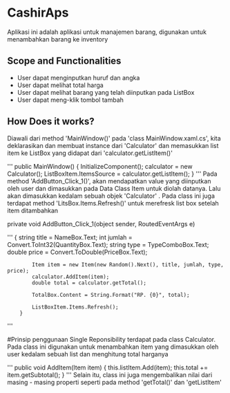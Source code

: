 # CashirAps
Aplikasi ini adalah aplikasi untuk manajemen barang, digunakan untuk menambahkan barang ke inventory
## Scope and Functionalities
- User dapat menginputkan huruf dan angka
- User dapat melihat total harga
- User dapat melihat barang yang telah diinputkan pada ListBox
- User dapat meng-klik tombol tambah
## How Does it works?
Diawali dari method 'MainWindow()' pada 'class MainWindow.xaml.cs', kita deklarasikan dan membuat instance dari 'Calculator' 
dan memasukkan list item ke ListBox yang didapat dari 'calculator.getListItem()'


''' public MainWindow()
        {
            InitializeComponent();
            calculator = new Calculator();
            ListBoxItem.ItemsSource = calculator.getListItem();
        }
'''
Pada method 'AddButton_Click_1()', akan mendapatkan value yang diinputkan oleh user dan dimasukkan pada Data Class Item untuk diolah datanya.
Lalu akan dimasukkan kedalam sebuah objek 'Calculator' . Pada class ini juga terdapat method 'LitsBox.Items.Refresh()' untuk merefresk list box setelah item ditambahkan

private void AddButton_Click_1(object sender, RoutedEventArgs e)

'''        {
            string title = NameBox.Text;
            int jumlah = Convert.ToInt32(QuantityBox.Text);
            string type = TypeComboBox.Text;
            double price = Convert.ToDouble(PriceBox.Text);

            Item item = new Item(new Random().Next(), title, jumlah, type, price);
            calculator.AddItem(item);
            double total = calculator.getTotal();

            TotalBox.Content = String.Format("RP. {0}", total);

            ListBoxItem.Items.Refresh();
        }
'''

#Prinsip penggunaan Single Reponsibility terdapat pada class Calculator. Pada class ini digunakan untuk menambahkan item yang dimasukkan
oleh user kedalam sebuah list dan menghitung total harganya


''' public void AddItem(Item item)
        {
            this.listItem.Add(item);
            this.total += item.getSubtotal();
        }
 '''
Selain itu, class ini juga mengembalikan nilai dari masing - masing properti seperti pada method 'getTotal()' dan 'getListItem'
